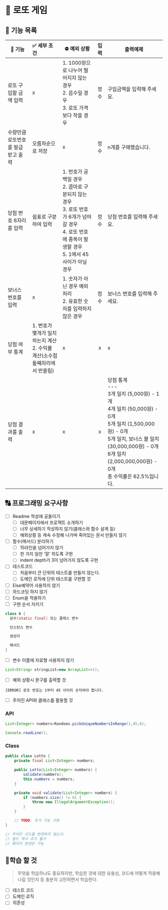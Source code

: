# 🎱 로또 게임

## 🚀 기능 목록

| 📝 기능                            | ✅ 세부 조건                                                  | ⛔️ 예외 상황                                                  | 입력 | 출력예제                                                     |
| --------------------------------- | :----------------------------------------------------------- | ------------------------------------------------------------ | :--: | ------------------------------------------------------------ |
| 로또 구입할 금액 입력             | x                                                            | 1. 1000원으로 나누어 떨어지지 않는 경우 <br />2. 음수일 경우 <br />3. 로또 가격보다 작을 경우 | 정수 | 구입금액을 입력해 주세요.                                    |
| 수량만큼 로또번호를 발급받고 출력 | 오름차순으로 저장                                            | x                                                            | 정수 | n개를 구매했습니다.                                          |
| 당첨 번호 6자리를 입력            | 쉼표로 구분 하여 입력                                        | 1. 번호가 공백일 경우<br />2. 콤마로 구분되지 않는 경우<br />3. 로또 번호가 6개가 넘어갈 경우<br />4. 로또 번호에 중복이 발생할 경우<br />5. 1에서 45사이가 아닐 경우 | 정수 | 당첨 번호를 입력해 주세요.                                   |
| 보너스 번호를 입력                | x                                                            | 1. 숫자가 아닌 경우 예외처리<br />2. 유효한 숫자를 입력하지 않은 경우 | 정수 | 보너스 번호를 입력해 주세요.                                 |
| 당첨 여부 통계                    | 1. 번호가 몇개가 일치하는지 계산<br />2. 수익률 계산(소수점 둘째자리에서 반올림) | x                                                            |  x   | x                                                            |
| 당첨 결과를 출력                  | x                                                            | x                                                            |  x   | 당첨 통계 <br />--- <br />3개 일치 (5,000원) - 1개 <br />4개 일치 (50,000원) - 0개 <br />5개 일치 (1,500,000원) - 0개 <br />5개 일치, 보너스 볼 일치 (30,000,000원) - 0개 <br />6개 일치 (2,000,000,000원) - 0개 <br />총 수익률은 62.5%입니다. |

## 🔠 프로그래밍 요구사항

- [ ]  Readme 작성에 공들이기
    - [ ]  대문페이지에서 프로젝트 소개하기
    - [ ]  너무 상세하기 작성하지 않기(클래스와 함수 설계 등)
    - [ ]  예외상황 등 계속 수정해 나가며 죽어있는 문서 만들지 않기
- [ ]  함수(메서드) 분리하기
    - [ ]  15라인을 넘어가지 않기
    - [ ]  한 가지 일만 ‘잘’ 하도록 구현
    - [ ]  indent depth가 3이 넘어가지 않도록 구현
- [ ]  테스트코드
    - [ ]  처음부터 큰 단위의 테스트를 만들지 않는다.
    - [ ]  도메인 로직에 단위 테스트를 구현할 것
- [ ]  Else예약어 사용하지 않기
- [ ]  하드코딩 하지 않기
- [ ]  Enum을 적용하기
- [ ]  구현 순서 지키기

  ```java
  class A {
    상수(static final) 또는 클래스 변수

    인스턴스 변수

    생성자

    메서드
}
  ```

- [ ]  변수 이름에 자료형 사용하지 않기

  ```java
  List<String> stringList=new ArrayList<>();
  ```

- [ ]  예외 상황시 문구를 출력할 것

  ```
  [ERROR] 로또 번호는 1부터 45 사이의 숫자여야 합니다.
  ```

- [ ]  주어진 API와 클래스를 활용할 것

### API

   ```java
   List<Integer> numbers=Randoms.pickUniqueNumbersInRange(1,45,6);
   ```

```java
Console.readLine();
```

### Class

```java
public class Lotto {
    private final List<Integer> numbers;

    public Lotto(List<Integer> numbers) {
        validate(numbers);
        this.numbers = numbers;
    }

    private void validate(List<Integer> numbers) {
        if (numbers.size() != 6) {
            throw new IllegalArgumentException();
        }
    }

    // TODO: 추가 기능 구현
}

// 주어진 코드를 변경하지 않는다.
// 필드 역시 추가 불가
// 패키지 변경은 가능
```

## 📝학습 할 것

> 무엇을 학습하냐도 중요하지만, 학습한 것에 대한 유용성, 코드에 어떻게 적용해 나갈 것인지 등 충분히 고민하면서 학습한다.

- [ ] 테스트 코드
- [ ] 도메인 로직
- [ ] 의존성